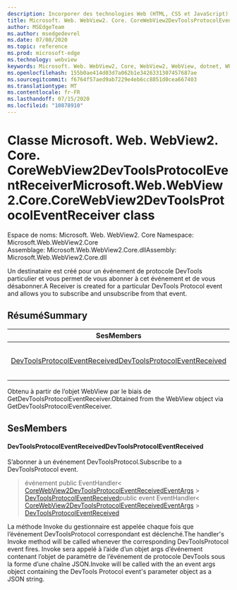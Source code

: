 ```yaml
---
description: Incorporer des technologies Web (HTML, CSS et JavaScript) dans vos applications natives avec le contrôle Microsoft Edge WebView2
title: Microsoft. Web. WebView2. Core. CoreWebView2DevToolsProtocolEventReceiver
author: MSEdgeTeam
ms.author: msedgedevrel
ms.date: 07/08/2020
ms.topic: reference
ms.prod: microsoft-edge
ms.technology: webview
keywords: Microsoft. Web. WebView2, Core, WebView2, WebView, dotnet, WPF, WinForms, application, Edge, CoreWebView2, CoreWebView2Controller, contrôle de navigateur, Edge html, Microsoft. Web. WebView2. Core. CoreWebView2DevToolsProtocolEventReceiver
ms.openlocfilehash: 155b0ae414d03d7a062b1e3426331307457687ae
ms.sourcegitcommit: f6764f57aed9ab7229e4eb6cc8851d0cea667403
ms.translationtype: MT
ms.contentlocale: fr-FR
ms.lasthandoff: 07/15/2020
ms.locfileid: "10878910"
---
```

# <span data-ttu-id="bf7de-104">Classe Microsoft. Web. WebView2. Core. CoreWebView2DevToolsProtocolEventReceiver</span><span class="sxs-lookup"><span data-stu-id="bf7de-104">Microsoft.Web.WebView2.Core.CoreWebView2DevToolsProtocolEventReceiver class</span></span> 

<span data-ttu-id="bf7de-105">Espace de noms: Microsoft. Web. WebView2. Core </span><span class="sxs-lookup"><span data-stu-id="bf7de-105">Namespace: Microsoft.Web.WebView2.Core</span></span>\
<span data-ttu-id="bf7de-106">Assemblage: Microsoft.Web.WebView2.Core.dll</span><span class="sxs-lookup"><span data-stu-id="bf7de-106">Assembly: Microsoft.Web.WebView2.Core.dll</span></span>

<span data-ttu-id="bf7de-107">Un destinataire est créé pour un événement de protocole DevTools particulier et vous permet de vous abonner à cet événement et de vous désabonner.</span><span class="sxs-lookup"><span data-stu-id="bf7de-107">A Receiver is created for a particular DevTools Protocol event and allows you to subscribe and unsubscribe from that event.</span></span>

## <span data-ttu-id="bf7de-108">Résumé</span><span class="sxs-lookup"><span data-stu-id="bf7de-108">Summary</span></span>

 <span data-ttu-id="bf7de-109">Ses</span><span class="sxs-lookup"><span data-stu-id="bf7de-109">Members</span></span>                        | <span data-ttu-id="bf7de-110">Descriptions</span><span class="sxs-lookup"><span data-stu-id="bf7de-110">Descriptions</span></span>
--------------------------------|---------------------------------------------
[<span data-ttu-id="bf7de-111">DevToolsProtocolEventReceived</span><span class="sxs-lookup"><span data-stu-id="bf7de-111">DevToolsProtocolEventReceived</span></span>](#devtoolsprotocoleventreceived) | <span data-ttu-id="bf7de-112">S’abonner à un événement DevToolsProtocol.</span><span class="sxs-lookup"><span data-stu-id="bf7de-112">Subscribe to a DevToolsProtocol event.</span></span>

<span data-ttu-id="bf7de-113">Obtenu à partir de l’objet WebView par le biais de GetDevToolsProtocolEventReceiver.</span><span class="sxs-lookup"><span data-stu-id="bf7de-113">Obtained from the WebView object via GetDevToolsProtocolEventReceiver.</span></span>

## <span data-ttu-id="bf7de-114">Ses</span><span class="sxs-lookup"><span data-stu-id="bf7de-114">Members</span></span>

#### <span data-ttu-id="bf7de-115">DevToolsProtocolEventReceived</span><span class="sxs-lookup"><span data-stu-id="bf7de-115">DevToolsProtocolEventReceived</span></span> 

<span data-ttu-id="bf7de-116">S’abonner à un événement DevToolsProtocol.</span><span class="sxs-lookup"><span data-stu-id="bf7de-116">Subscribe to a DevToolsProtocol event.</span></span>

> <span data-ttu-id="bf7de-117">événement public EventHandler< [CoreWebView2DevToolsProtocolEventReceivedEventArgs](microsoft-web-webview2-core-corewebview2devtoolsprotocoleventreceivedeventargs.md)  >  [DevToolsProtocolEventReceived](#devtoolsprotocoleventreceived)</span><span class="sxs-lookup"><span data-stu-id="bf7de-117">public event EventHandler< [CoreWebView2DevToolsProtocolEventReceivedEventArgs](microsoft-web-webview2-core-corewebview2devtoolsprotocoleventreceivedeventargs.md) > [DevToolsProtocolEventReceived](#devtoolsprotocoleventreceived)</span></span>

<span data-ttu-id="bf7de-118">La méthode Invoke du gestionnaire est appelée chaque fois que l’événement DevToolsProtocol correspondant est déclenché.</span><span class="sxs-lookup"><span data-stu-id="bf7de-118">The handler's Invoke method will be called whenever the corresponding DevToolsProtocol event fires.</span></span> <span data-ttu-id="bf7de-119">Invoke sera appelé à l’aide d’un objet args d’événement contenant l’objet de paramètre de l’événement de protocole DevTools sous la forme d’une chaîne JSON.</span><span class="sxs-lookup"><span data-stu-id="bf7de-119">Invoke will be called with the an event args object containing the DevTools Protocol event's parameter object as a JSON string.</span></span>

